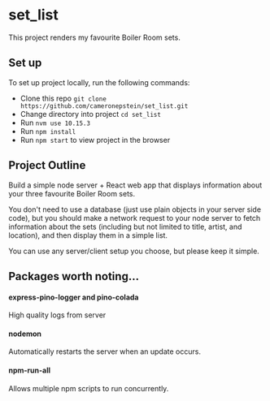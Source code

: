 # set_list

This project renders my favourite Boiler Room sets.

## Set up

To set up project locally, run the following commands:

- Clone this repo `git clone https://github.com/cameronepstein/set_list.git`
- Change directory into project `cd set_list`
- Run `nvm use 10.15.3`
- Run `npm install`
- Run `npm start` to view project in the browser


## Project Outline

Build a simple node server + React web app that displays information about your three favourite Boiler Room sets.

You don't need to use a database (just use plain objects in your server side code), but you should make a network request to your node server to fetch information about the sets (including but not limited to title, artist, and location), and then display them in a simple list.

You can use any server/client setup you choose, but please keep it simple.

## Packages worth noting...

#### express-pino-logger and pino-colada
High quality logs from server

#### nodemon
Automatically restarts the server when an update occurs.

#### npm-run-all
Allows multiple npm scripts to run concurrently.
